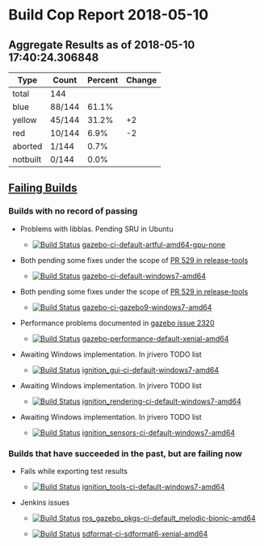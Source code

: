 # Build Cop Report 2018-05-10

## Aggregate Results as of 2018-05-10 17:40:24.306848

| Type | Count | Percent | Change |
|--|--|--|--|
| total | 144 | |  |
| blue | 88/144 | 61.1% |  |
| yellow | 45/144 | 31.2% | +2 |
| red | 10/144 | 6.9% | -2 |
| aborted | 1/144 | 0.7% |  |
| notbuilt | 0/144 | 0.0% |  |

## [Failing Builds](https://build.osrfoundation.org/view/main/view/BuildCopFail/)


### Builds with no record of passing


* Problems with libblas. Pending SRU in Ubuntu

    * [![Build Status](https://build.osrfoundation.org/job/gazebo-ci-default-artful-amd64-gpu-none//badge/icon)](https://build.osrfoundation.org/job/gazebo-ci-default-artful-amd64-gpu-none/) [gazebo-ci-default-artful-amd64-gpu-none](https://build.osrfoundation.org/job/gazebo-ci-default-artful-amd64-gpu-none/)


* Both pending some fixes under the scope of [PR 529 in release-tools](https://bitbucket.org/osrf/release-tools/pull-requests/529/fix-windows-gazebo-build/diff)

    * [![Build Status](https://build.osrfoundation.org/job/gazebo-ci-default-windows7-amd64//badge/icon)](https://build.osrfoundation.org/job/gazebo-ci-default-windows7-amd64/) [gazebo-ci-default-windows7-amd64](https://build.osrfoundation.org/job/gazebo-ci-default-windows7-amd64/)


* Both pending some fixes under the scope of [PR 529 in release-tools](https://bitbucket.org/osrf/release-tools/pull-requests/529/fix-windows-gazebo-build/diff)

    * [![Build Status](https://build.osrfoundation.org/job/gazebo-ci-gazebo9-windows7-amd64//badge/icon)](https://build.osrfoundation.org/job/gazebo-ci-gazebo9-windows7-amd64/) [gazebo-ci-gazebo9-windows7-amd64](https://build.osrfoundation.org/job/gazebo-ci-gazebo9-windows7-amd64/)


* Performance problems documented in [gazebo issue 2320](https://bitbucket.org/osrf/gazebo/issues/2320/performance_transport_stress-test-times)

    * [![Build Status](https://build.osrfoundation.org/job/gazebo-performance-default-xenial-amd64//badge/icon)](https://build.osrfoundation.org/job/gazebo-performance-default-xenial-amd64/) [gazebo-performance-default-xenial-amd64](https://build.osrfoundation.org/job/gazebo-performance-default-xenial-amd64/)


* Awaiting Windows implementation. In jrivero TODO list

    * [![Build Status](https://build.osrfoundation.org/job/ignition_gui-ci-default-windows7-amd64//badge/icon)](https://build.osrfoundation.org/job/ignition_gui-ci-default-windows7-amd64/) [ignition_gui-ci-default-windows7-amd64](https://build.osrfoundation.org/job/ignition_gui-ci-default-windows7-amd64/)


* Awaiting Windows implementation. In jrivero TODO list

    * [![Build Status](https://build.osrfoundation.org/job/ignition_rendering-ci-default-windows7-amd64//badge/icon)](https://build.osrfoundation.org/job/ignition_rendering-ci-default-windows7-amd64/) [ignition_rendering-ci-default-windows7-amd64](https://build.osrfoundation.org/job/ignition_rendering-ci-default-windows7-amd64/)


* Awaiting Windows implementation. In jrivero TODO list

    * [![Build Status](https://build.osrfoundation.org/job/ignition_sensors-ci-default-windows7-amd64//badge/icon)](https://build.osrfoundation.org/job/ignition_sensors-ci-default-windows7-amd64/) [ignition_sensors-ci-default-windows7-amd64](https://build.osrfoundation.org/job/ignition_sensors-ci-default-windows7-amd64/)


### Builds that have succeeded in the past, but are failing now


* Fails while exporting test results

    * [![Build Status](https://build.osrfoundation.org/job/ignition_tools-ci-default-windows7-amd64//badge/icon)](https://build.osrfoundation.org/job/ignition_tools-ci-default-windows7-amd64/) [ignition_tools-ci-default-windows7-amd64](https://build.osrfoundation.org/job/ignition_tools-ci-default-windows7-amd64/)


* Jenkins issues

    * [![Build Status](https://build.osrfoundation.org/job/ros_gazebo_pkgs-ci-default_melodic-bionic-amd64//badge/icon)](https://build.osrfoundation.org/job/ros_gazebo_pkgs-ci-default_melodic-bionic-amd64/) [ros_gazebo_pkgs-ci-default_melodic-bionic-amd64](https://build.osrfoundation.org/job/ros_gazebo_pkgs-ci-default_melodic-bionic-amd64/)

    * [![Build Status](https://build.osrfoundation.org/job/sdformat-ci-sdformat6-xenial-amd64//badge/icon)](https://build.osrfoundation.org/job/sdformat-ci-sdformat6-xenial-amd64/) [sdformat-ci-sdformat6-xenial-amd64](https://build.osrfoundation.org/job/sdformat-ci-sdformat6-xenial-amd64/)

